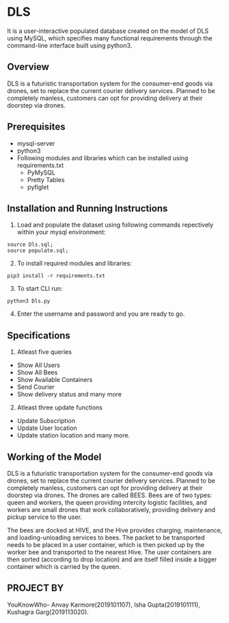 # DLS
It is a user-interactive populated database created on the model of DLS using MySQL, which specifies many functional requirements through the command-line interface built using python3.

## Overview 
DLS is a futuristic transportation system for the consumer-end goods via drones, set to replace the current courier delivery services. Planned to be completely manless, customers can opt for providing delivery at their doorstep via drones.

## Prerequisites
 - mysql-server
 - python3 
 - Following modules and libraries which can be installed using requirements.txt 
   * PyMySQL 
   * Pretty Tables
   * pyfiglet  

## Installation and Running Instructions

1. Load and populate the dataset using following commands repectively within your mysql environment:
```
source Dls.sql;
source populate.sql;
```
2. To install required modules and libraries:
```
pip3 install -r requirements.txt
```
3. To start CLI run: 
```
python3 Dls.py
```
4. Enter the username and password and you are ready to go.

## Specifications
1. Atleast five queries
 * Show All Users
 * Show All Bees
 * Show Available Containers
 * Send Courier
 * Show delivery status and many more
2. Atleast three update functions
 * Update Subscription
 * Update User location 
 * Update station location and many more.

## Working of the Model
DLS is a futuristic transportation system for the consumer-end goods via drones, set to replace the current courier delivery services. Planned to be completely manless, customers can opt for providing delivery at their doorstep via drones. The drones are called BEES. Bees are of two types: queen and workers, the queen providing intercity logistic facilities, and workers are small drones that work collaboratively, providing delivery and pickup service to the user.   

The bees are docked at HIVE, and the Hive provides charging, maintenance, and loading-unloading services to bees. The packet
to be transported needs to be placed in a user container, which is then picked up by the worker bee and transported to the nearest Hive. The user containers are then sorted (according to drop location) and are itself filled inside a bigger container which is carried by the queen.

## PROJECT BY

YouKnowWho- Anvay Karmore(2019101107), Isha Gupta(2019101111), Kushagra Garg(2019113020).
